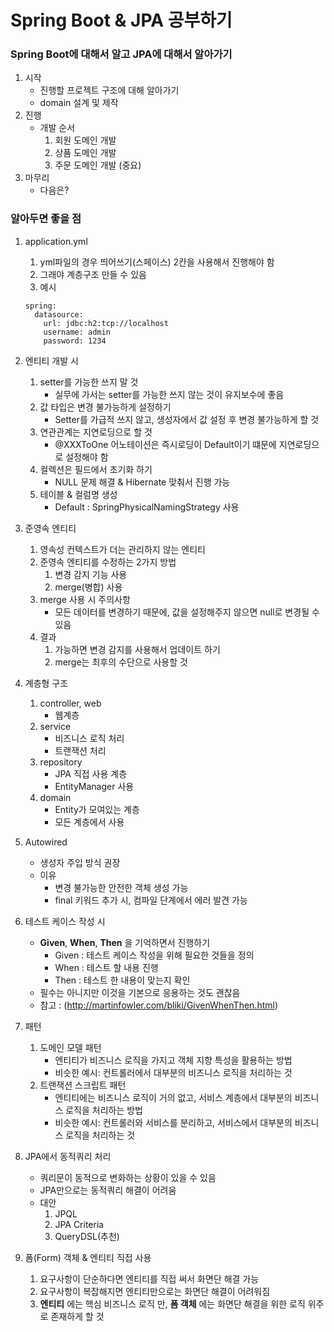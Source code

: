 # Spring Boot & JPA 공부하기

### Spring Boot에 대해서 알고 JPA에 대해서 알아가기

1. 시작
    * 진행할 프로젝트 구조에 대해 알아가기
    * domain 설계 및 제작
2. 진행
    * 개발 순서
      1. 회원 도메인 개발
      2. 상품 도메인 개발
      3. 주문 도메인 개발 (중요)
3. 마무리
    * 다음은?


### 알아두면 좋을 점
1. application.yml
   1. yml파일의 경우 띄어쓰기(스페이스) 2칸을 사용해서 진행해야 함
   2. 그래야 계층구조 만들 수 있음
   3. 예시
   ```
   spring:
     datasource:
       url: jdbc:h2:tcp://localhost
       username: admin
       password: 1234
   ```

2. 엔티티 개발 시
   1. setter를 가능한 쓰지 말 것
      * 실무에 가서는 setter를 가능한 쓰지 않는 것이 유지보수에 좋음
   2. 값 타입은 변경 불가능하게 설정하기
      * Setter를 가급적 쓰지 않고, 생성자에서 값 설정 후 변경 불가능하게 할 것
   3. 연관관계는 지연로딩으로 할 것
      * @XXXToOne 어노테이션은 즉시로딩이 Default이기 떄문에 지연로딩으로 설정해야 함
   4. 컬렉션은 필드에서 초기화 하기
      * NULL 문제 해결 & Hibernate 맞춰서 진행 가능
   5. 테이블 & 컬럼명 생성
      * Default : SpringPhysicalNamingStrategy 사용

3. 준영속 엔티티
   1. 영속성 컨텍스트가 더는 관리하지 않는 엔티티
   2. 준영속 엔티티를 수정하는 2가지 방법
      1. 변경 감지 기능 사용
      2. merge(병합) 사용
   3. merge 사용 시 주의사항
      * 모든 데이터를 변경하기 때문에, 값을 설정해주지 않으면 null로 변경될 수 있음
   4. 결과
      1. 가능하면 변경 감지를 사용해서 업데이트 하기
      2. merge는 최후의 수단으로 사용할 것

4. 계층형 구조
   1. controller, web
      * 웹계층
   2. service
      * 비즈니스 로직 처리
      * 트랜잭션 처리
   3. repository
      * JPA 직접 사용 계층
      * EntityManager 사용
   4. domain
      * Entity가 모여있는 계층
      * 모든 계층에서 사용

5. Autowired
   * 생성자 주입 방식 권장
   * 이유
     * 변경 불가능한 안전한 객체 생성 가능
     * final 키워드 추가 시, 컴파일 단계에서 에러 발견 가능

6. 테스트 케이스 작성 시
   * __Given__, __When__, __Then__ 을 기억하면서 진행하기
     * Given : 테스트 케이스 작성을 위해 필요한 것들을 정의
     * When  : 테스트 할 내용 진행
     * Then  : 테스트 한 내용이 맞는지 확인
   * 필수는 아니지만 이것을 기본으로 응용하는 것도 괜찮음
   * 참고 : (http://martinfowler.com/bliki/GivenWhenThen.html)

7. 패턴
   1. 도메인 모델 패턴
      * 엔티티가 비즈니스 로직을 가지고 객체 지향 특성을 활용하는 방법
      * 비슷한 예시: 컨트롤러에서 대부분의 비즈니스 로직을 처리하는 것
   2. 트랜잭션 스크립트 패턴
      * 엔티티에는 비즈니스 로직이 거의 없고, 서비스 계층에서 대부분의 비즈니스 로직을 처리하는 방법
      * 비슷한 예시: 컨트롤러와 서비스를 분리하고, 서비스에서 대부분의 비즈니스 로직을 처리하는 것

8. JPA에서 동적쿼리 처리
   * 쿼리문이 동적으로 변화하는 상황이 있을 수 있음
   * JPA만으로는 동적쿼리 해결이 어려움
   * 대안
     1. JPQL
     2. JPA Criteria
     3. QueryDSL(추천)

9. 폼(Form) 객체 & 엔티티 직접 사용
   1. 요구사항이 단순하다면 엔티티를 직접 써서 화면단 해결 가능
   2. 요구사항이 복잡해지면 엔티티만으로는 화면단 해결이 어려워짐
   3. __엔티티__ 에는 핵심 비즈니스 로직 만,
      __폼 객체__ 에는 화면단 해결을 위한 로직 위주로 존재하게 할 것

